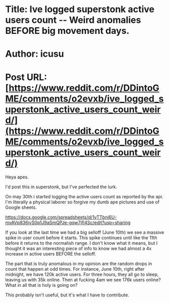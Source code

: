# Title: Ive logged superstonk active users count -- Weird anomalies BEFORE big movement days.
# Author: icusu
# Post URL: [https://www.reddit.com/r/DDintoGME/comments/o2evxb/ive_logged_superstonk_active_users_count_weird/](https://www.reddit.com/r/DDintoGME/comments/o2evxb/ive_logged_superstonk_active_users_count_weird/)


Heya apes.  

I'd post this in superstonk, but I've perfected the lurk.  

On may 30th i started logging the active users count as reported by the api.  I'm literally a physical laborer  so forgive my dumb ape pictures and use of Google sheets.

https://docs.google.com/spreadsheets/d/1vTTbni6U-mvAVp836iyS0p1J9aSmQPJe-gqw7jfl4Sc/edit?usp=sharing

If you look at the last time we had a big selloff (June 10th) we see a massive spike in user count before it starts.  This spike continues until like the 11th before it returns to the normalish range.  I don't know what it means, but I thought it was an interesting piece of info to know we had almost a 4x increase in active users BEFORE the selloff.  

The part that is truly anomalous in my opinion are the random drops in count that happen at odd times.  For instance, June 10th, right after midnight, we have 120k active users.  For three hours, they all go to sleep, leaving us with 35k online.  Then at fucking 4am we see 176k users online?  What in all that is holy is going on?  

This probably isn't useful, but it's what I have to contribute.